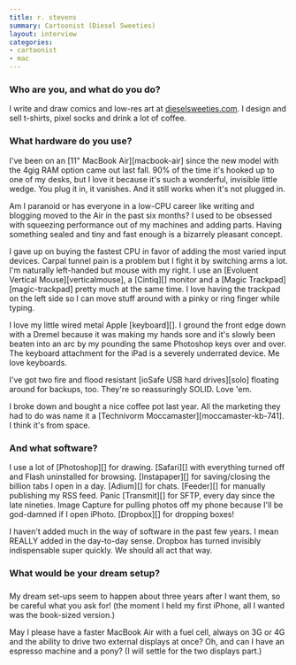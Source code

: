 ```yaml
---
title: r. stevens
summary: Cartoonist (Diesel Sweeties)
layout: interview
categories:
- cartoonist
- mac
---
```


### Who are you, and what do you do?

I write and draw comics and low-res art at [dieselsweeties.com](http://dieselsweeties.com/ "Richard's long-running comic."). I design and sell t-shirts, pixel socks and drink a lot of coffee.

### What hardware do you use?

I've been on an [11" MacBook Air][macbook-air] since the new model with the 4gig RAM option came out last fall. 90% of the time it's hooked up to one of my desks, but I love it because it's such a wonderful, invisible little wedge. You plug it in, it vanishes. And it still works when it's not plugged in.

Am I paranoid or has everyone in a low-CPU career like writing and blogging moved to the Air in the past six months? I used to be obsessed with squeezing performance out of my machines and adding parts. Having something sealed and tiny and fast enough is a bizarrely pleasant concept.

I gave up on buying the fastest CPU in favor of adding the most varied input devices. Carpal tunnel pain is a problem but I fight it by switching arms a lot. I'm naturally left-handed but mouse with my right. I use an [Evoluent Vertical Mouse][verticalmouse], a [Cintiq][] monitor and a [Magic Trackpad][magic-trackpad] pretty much at the same time. I love having the trackpad on the left side so I can move stuff around with a pinky or ring finger while typing.

I love my little wired metal Apple [keyboard][]. I ground the front edge down with a Dremel because it was making my hands sore and it's slowly been beaten into an arc by my pounding the same Photoshop keys over and over. The keyboard attachment for the iPad is a severely underrated device. Me love keyboards.

I've got two fire and flood resistant [ioSafe USB hard drives][solo] floating around for backups, too. They're so reassuringly SOLID. Love 'em.

I broke down and bought a nice coffee pot last year. All the marketing they had to do was name it a [Technivorm Moccamaster][moccamaster-kb-741]. I think it's from space.

### And what software?

I use a lot of [Photoshop][] for drawing. [Safari][] with everything turned off and Flash uninstalled for browsing. [Instapaper][] for saving/closing the billion tabs I open in a day. [Adium][] for chats. [Feeder][] for manually publishing my RSS feed. Panic [Transmit][] for SFTP, every day since the late nineties. Image Capture for pulling photos off my phone because I'll be god-damned if I open iPhoto. [Dropbox][] for dropping boxes!

I haven't added much in the way of software in the past few years. I mean REALLY added in the day-to-day sense. Dropbox has turned invisibly indispensable super quickly. We should all act that way.

### What would be your dream setup?

###

My dream set-ups seem to happen about three years after I want them, so be careful what you ask for! (the moment I held my first iPhone, all I wanted was the book-sized version.)

May I please have a faster MacBook Air with a fuel cell, always on 3G or 4G and the ability to drive two external displays at once? Oh, and can I have an espresso machine and a pony? (I will settle for the two displays part.)
